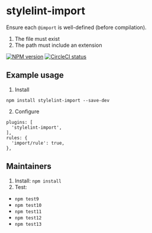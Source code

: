 # stylelint-import

Ensure each `@import` is well-defined (before compilation).

1. The file must exist
2. The path must include an extension

[![NPM version](http://img.shields.io/npm/v/stylelint-import.svg)](https://www.npmjs.org/package/stylelint-import)
[![CircleCI status](https://circleci.com/gh/juanca/stylelint-import.svg?style=shield)](https://circleci.com/gh/juanca/stylelint-import)

## Example usage

1. Install

```
npm install stylelint-import --save-dev
```

2. Configure

```
plugins: [
  'stylelint-import',
],
rules: {
  'import/rule': true,
},
```

## Maintainers

1. Install: `npm install`
1. Test:
  - `npm test9`
  - `npm test10`
  - `npm test11`
  - `npm test12`
  - `npm test13`

